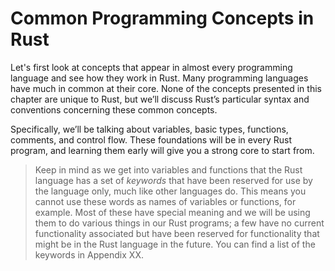# Common Programming Concepts in Rust

Let's first look at concepts that appear in almost every programming language
and see how they work in Rust. Many programming languages have much in common
at their core. None of the concepts presented in this chapter are unique to
Rust, but we’ll discuss Rust’s particular syntax and conventions concerning
these common concepts.

Specifically, we’ll be talking about variables, basic types, functions,
comments, and control flow. These foundations will be in every Rust
program, and learning them early will give you a strong core to start from.

<!-- PROD: START BOX -->

> Keep in mind as we get into variables and functions that the Rust language has
> a set of *keywords* that have been reserved for use by the language only, much
> like other languages do. This means you cannot use these words as names of
> variables or functions, for example. Most of these have special meaning and we
> will be using them to do various things in our Rust programs; a few have no
> current functionality associated but have been reserved for functionality that
> might be in the Rust language in the future. You can find a list of the
> keywords in Appendix XX.

<!-- PROD: END BOX -->
